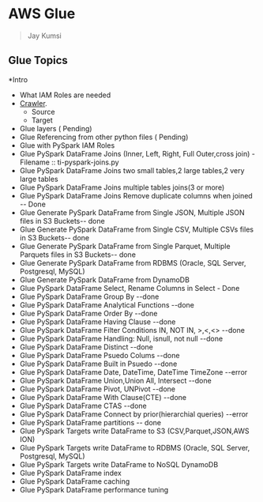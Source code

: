 # AWS Glue
> Jay Kumsi

## Glue Topics
*Intro 
* What IAM Roles are needed
* [Crawler](AWS-GLUE-Crawler.md).
   * Source
   * Target
* Glue layers ( Pending)   
* Glue Referencing from other python files ( Pending)   
* Glue with PySpark IAM Roles
* Glue PySpark DataFrame Joins (Inner, Left, Right, Full Outer,cross join) - Filename :: ti-pyspark-joins.py
* Glue PySpark DataFrame Joins two small tables,2 large tables,2 very large tables
* Glue PySpark DataFrame Joins multiple tables joins(3 or more)
* Glue PySpark DataFrame Joins Remove duplicate columns when joined -- Done
* Glue Generate PySpark DataFrame from Single JSON, Multiple JSON files in S3 Buckets-- done
* Glue Generate PySpark DataFrame from Single CSV, Multiple CSVs files in S3 Buckets-- done
* Glue Generate PySpark DataFrame from Single Parquet, Multiple Parquets files in S3 Buckets-- done
* Glue Generate PySpark DataFrame from RDBMS (Oracle, SQL Server, Postgresql, MySQL)
* Glue Generate PySpark DataFrame from DynamoDB
* Glue PySpark DataFrame Select, Rename Columns in Select - Done
* Glue PySpark DataFrame Group By --done
* Glue PySpark DataFrame Analytical Functions --done
* Glue PySpark DataFrame Order By --done
* Glue PySpark DataFrame Having Clause --done
* Glue PySpark DataFrame Filter Conditions IN, NOT IN, >,<,<> --done
* Glue PySpark DataFrame Handling: Null, isnull, not null --done
* Glue PySpark DataFrame Distinct --done
* Glue PySpark DataFrame Psuedo Colums --done
* Glue PySpark DataFrame Built in Psuedo --done
* Glue PySpark DataFrame Date, DateTime, DateTime TimeZone --error
* Glue PySpark DataFrame Union,Union All, Intersect --done
* Glue PySpark DataFrame Pivot, UNPivot --done
* Glue PySpark DataFrame With Clause(CTE) --done
* Glue PySpark DataFrame CTAS --done
* Glue PySpark DataFrame Connect by prior(hierarchial queries) --error
* Glue PySpark DataFrame partitions -- done
* Glue PySpark Targets write DataFrame to S3 (CSV,Parquet,JSON,AWS ION)
* Glue PySpark Targets write DataFrame to RDBMS (Oracle, SQL Server, Postgresql, MySQL)
* Glue PySpark Targets write DataFrame to NoSQL DynamoDB
* Glue PySpark DataFrame index
* Glue PySpark DataFrame caching
* Glue PySpark DataFrame performance tuning

